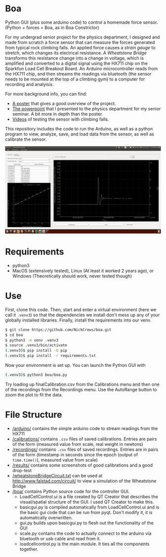 # Boa

Python GUI (plus some arduino code) to control a homemade force sensor. (Python + forces = Boa, as in Boa Constrictor)

For my undergrad senior project for the physics department, I designed and made from scratch a force sensor that can measure the forces generated from typical rock climbing falls. An applied force causes a _strain gauge_ to stretch, which changes its electrical resistance. A _Wheatstone Bridge_ transforms this resistance change into a change in voltage, which is amplified and converted to a digital signal using the HX711 chip on the Sparkfun Load Cell Breakout Board. An Arduino microcontroller reads from the HX711 chip, and then streams the readings via bluetooth (the sensor needs to be mounted at the top of a climbing gym) to a computer for recording and analyisis.

For more background info, you can find:

- [A poster](https://drive.google.com/file/d/1qqtx6bhoNgbEWu2q_2E9M_DIvXQDxh1o/view?usp=sharing) that gives a good overview of the project.
- [The powerpoint](https://goo.gl/1Zyqgk) that I presented to the physics department for my senior seminar. A bit more in depth than the poster.
- [Videos](https://goo.gl/XtKXJ1) of testing the sensor with climbing falls.

This repository includes the code to run the Arduino, as well as a python program to view, analyze, save, and load data from the sensor, as well as calibrate the sensor.

![screenshot](https://github.com/NickCrews/boa/blob/master/results/Screenshot%20from%202018-01-21%2006-59-46.png)

# Requirements

- python3
- MacOS (extensively tested), Linux (At least it worked 2 years ago), or Windows (Theoretically should work, never tested though)

# Use

First, clone this code. Then, start and enter a virtual environment
(here we call it `.venv3`) so
that the dependencies we install don't mess up any of your globally
installed libraries. Finally, install the requirements into our venv.

```sh
$ git clone https://github.com/NickCrews/boa.git
$ cd boa
$ python3 -m venv .venv3
$ source .venv3/bin/activate
(.venv3)$ pip install -U pip
(.venv3)$ pip install -r requirements.txt
```

Now your environment is set up. You can launch the Python GUI with

```sh
(.venv3)$ python3 boa/boa.py
```

Try loading up finalCalibration.csv from the Calibrations menu and then one of the recordings from the Recordings menu. Use the AutoRange button to zoom the plot to fit the data.

# File Structure

- [/arduino/](/arduino/) contains the simple arduino code to stream readings from the HX711
- [/calibrations/](/calibrations/) contains `.csv` files of saved calibrations. Entries are pairs of the form (measured value from scale, real weight in newtons)
- [/recordings/](/recordings/) contains `.csv` files of saved recordings. Entries are in pairs of the form (timestamp in seconds since the epoch (output of `time.time()`), measured value from scale)
- [/results/](/results/) contains some screenshots of good calibrations and a good drop-test
- [/wheatstoneBridgeCircuit.txt](/wheatstoneBridgeCircuit.txt) can be used at http://www.falstad.com/circuit/ to view a simulation of the Wheatstone Bridge
- [/boa/](/boa/) contains Python source code for the controller GUI.
  - LoadCellControl.ui is a file created by QT Creator that describes the visual/spatial structure of the GUI. I used QT Creator to make this.
  - basicgui.py is compiled automatically from LoadCellControl.ui and is the basic gui code that can be run from pyqt. Don't modify it, it is automatically overwritten.
  - gui.py builds upon basicgui.py to flesh out the functionality of the GUI
  - scale.py contains the code to actually connect to the arduino via bluetooth or usb cable and read from it.
  - loadcellcontrol.py is the main module. It ties all the components together.
